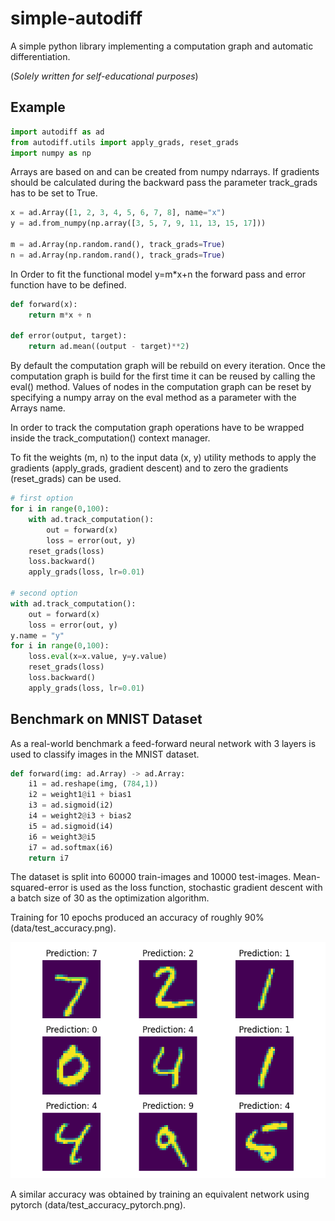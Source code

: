 # simple-autodiff

A simple python library implementing a computation graph and automatic differentiation.

(*Solely written for self-educational purposes*)

## Example

```python
import autodiff as ad
from autodiff.utils import apply_grads, reset_grads
import numpy as np
```

Arrays are based on and can be created from numpy ndarrays. If gradients should be calculated during the backward pass the parameter track_grads has to be set to True.

```python
x = ad.Array([1, 2, 3, 4, 5, 6, 7, 8], name="x")
y = ad.from_numpy(np.array([3, 5, 7, 9, 11, 13, 15, 17]))

m = ad.Array(np.random.rand(), track_grads=True)
n = ad.Array(np.random.rand(), track_grads=True)
```

In Order to fit the functional model y=m*x+n the forward pass and error function have to be defined.

```python
def forward(x):
    return m*x + n

def error(output, target):
    return ad.mean((output - target)**2)
```

By default the computation graph will be rebuild on every iteration. Once the computation graph is build for the first time it can be reused by calling the eval() method. Values of nodes in the computation graph can be reset by specifying a numpy array on the eval method as a parameter with the Arrays name.

In order to track the computation graph operations have to be wrapped inside the track_computation() context manager.

To fit the weights (m, n) to the input data (x, y) utility methods to apply the gradients (apply_grads, gradient descent) and to zero the gradients (reset_grads) can be used.

```python
# first option
for i in range(0,100):
    with ad.track_computation():
        out = forward(x)
        loss = error(out, y)
    reset_grads(loss)
    loss.backward()
    apply_grads(loss, lr=0.01)

# second option
with ad.track_computation():
    out = forward(x)
    loss = error(out, y)
y.name = "y"
for i in range(0,100):
    loss.eval(x=x.value, y=y.value)
    reset_grads(loss)
    loss.backward()
    apply_grads(loss, lr=0.01)
```

## Benchmark on MNIST Dataset

As a real-world benchmark a feed-forward neural network with 3 layers is used to classify images in the MNIST dataset.

```python
def forward(img: ad.Array) -> ad.Array:
    i1 = ad.reshape(img, (784,1))
    i2 = weight1@i1 + bias1
    i3 = ad.sigmoid(i2)
    i4 = weight2@i3 + bias2
    i5 = ad.sigmoid(i4)
    i6 = weight3@i5
    i7 = ad.softmax(i6)
    return i7
```

The dataset is split into 60000 train-images and 10000 test-images. 
Mean-squared-error is used as the loss function, stochastic gradient descent with a batch size of 30 as the optimization algorithm.

Training for 10 epochs produced an accuracy of roughly 90% (data/test_accuracy.png).

![Prediction Examples](data/test_examples.png)

A similar accuracy was obtained by training an equivalent network using pytorch (data/test_accuracy_pytorch.png).